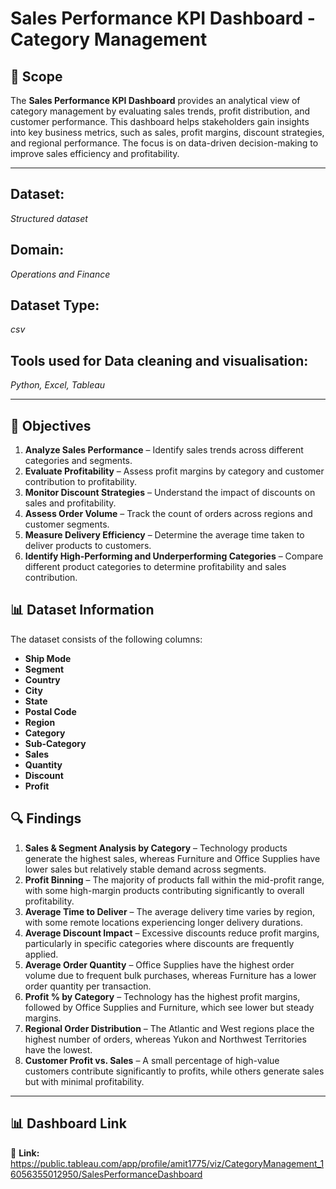 # Sales Performance KPI Dashboard - Category Management

## 📌 Scope
The **Sales Performance KPI Dashboard** provides an analytical view of category management by evaluating sales trends, profit distribution, and customer performance. This dashboard helps stakeholders gain insights into key business metrics, such as sales, profit margins, discount strategies, and regional performance. The focus is on data-driven decision-making to improve sales efficiency and profitability.

---

## Dataset: 
*Structured dataset*

## Domain: 
*Operations and Finance*

## Dataset Type:
*csv*

## Tools used for Data cleaning and visualisation: 
*Python, Excel, Tableau*

---

## 🎯 Objectives
1. **Analyze Sales Performance** – Identify sales trends across different categories and segments.
2. **Evaluate Profitability** – Assess profit margins by category and customer contribution to profitability.
3. **Monitor Discount Strategies** – Understand the impact of discounts on sales and profitability.
4. **Assess Order Volume** – Track the count of orders across regions and customer segments.
5. **Measure Delivery Efficiency** – Determine the average time taken to deliver products to customers.
6. **Identify High-Performing and Underperforming Categories** – Compare different product categories to determine profitability and sales contribution.

## 📊 Dataset Information
The dataset consists of the following columns:
- **Ship Mode**
- **Segment**
- **Country**
- **City**
- **State**
- **Postal Code**
- **Region**
- **Category**
- **Sub-Category**
- **Sales**
- **Quantity**
- **Discount**
- **Profit**

## 🔍 Findings
1. **Sales & Segment Analysis by Category** – Technology products generate the highest sales, whereas Furniture and Office Supplies have lower sales but relatively stable demand across segments.
2. **Profit Binning** – The majority of products fall within the mid-profit range, with some high-margin products contributing significantly to overall profitability.
3. **Average Time to Deliver** – The average delivery time varies by region, with some remote locations experiencing longer delivery durations.
4. **Average Discount Impact** – Excessive discounts reduce profit margins, particularly in specific categories where discounts are frequently applied.
5. **Average Order Quantity** – Office Supplies have the highest order volume due to frequent bulk purchases, whereas Furniture has a lower order quantity per transaction.
6. **Profit % by Category** – Technology has the highest profit margins, followed by Office Supplies and Furniture, which see lower but steady margins.
7. **Regional Order Distribution** – The Atlantic and West regions place the highest number of orders, whereas Yukon and Northwest Territories have the lowest.
8. **Customer Profit vs. Sales** – A small percentage of high-value customers contribute significantly to profits, while others generate sales but with minimal profitability.

---
## 📊 Dashboard Link

🚀 **Link:** https://public.tableau.com/app/profile/amit1775/viz/CategoryManagement_16056355012950/SalesPerformanceDashboard


